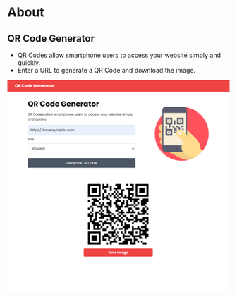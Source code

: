 

# About


## QR Code Generator

-   QR Codes allow smartphone users to access your website simply and quickly.
-   Enter a URL to generate a QR Code and download the image.

<img src="./img/screen.png">

